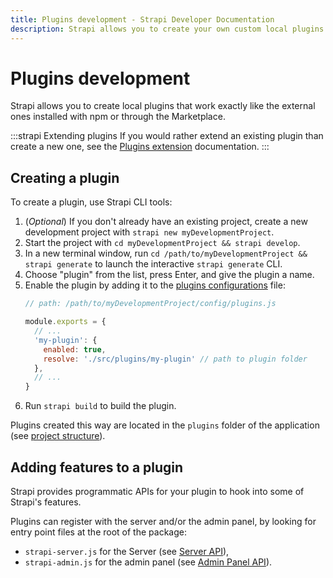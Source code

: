 ```yaml
---
title: Plugins development - Strapi Developer Documentation
description: Strapi allows you to create your own custom local plugins that will work exactly the same as external ones.
---
```


# Plugins development

Strapi allows you to create local plugins that work exactly like the external ones installed with npm or through the Marketplace.

:::strapi Extending plugins
If you would rather extend an existing plugin than create a new one, see the [Plugins extension](/developer-docs/latest/development/plugins-extension.md) documentation.
:::

## Creating a plugin

To create a plugin, use Strapi CLI tools:

1. (_Optional_) If you don't already have an existing project, create a new development project with `strapi new myDevelopmentProject`.
2. Start the project with `cd myDevelopmentProject && strapi develop`.
3. In a new terminal window, run `cd /path/to/myDevelopmentProject && strapi generate` to launch the interactive `strapi generate` CLI.
4. Choose "plugin" from the list, press Enter, and give the plugin a name.
5. Enable the plugin by adding it to the [plugins configurations](/developer-docs/latest/setup-deployment-guides/configurations/optional/plugins.md) file:
    ```js
    // path: /path/to/myDevelopmentProject/config/plugins.js

    module.exports = {
      // ...
      'my-plugin': {
        enabled: true,
        resolve: './src/plugins/my-plugin' // path to plugin folder
      },
      // ...
    }
    ```
5. Run `strapi build` to build the plugin.

Plugins created this way are located in the `plugins` folder of the application (see [project structure](/developer-docs/latest/setup-deployment-guides/file-structure.md)).

## Adding features to a plugin

Strapi provides programmatic APIs for your plugin to hook into some of Strapi's features.

Plugins can register with the server and/or the admin panel, by looking for entry point files at the root of the package:
  - `strapi-server.js` for the Server (see [Server API](/developer-docs/latest/developer-resources/plugin-api-reference/server.md)),
  - `strapi-admin.js` for the admin panel (see [Admin Panel API](/developer-docs/latest/developer-resources/plugin-api-reference/admin-panel.md)).
